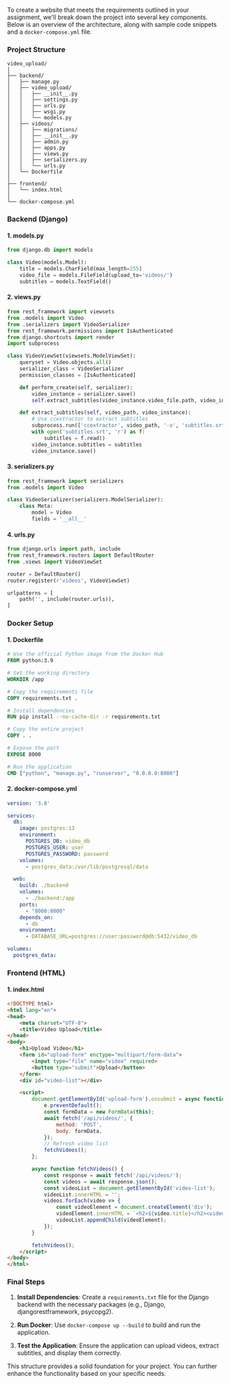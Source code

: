 To create a website that meets the requirements outlined in your assignment, we'll break down the project into several key components. Below is an overview of the architecture, along with sample code snippets and a `docker-compose.yml` file.

### Project Structure

```
video_upload/
│
├── backend/
│   ├── manage.py
│   ├── video_upload/
│   │   ├── __init__.py
│   │   ├── settings.py
│   │   ├── urls.py
│   │   ├── wsgi.py
│   │   └── models.py
│   ├── videos/
│   │   ├── migrations/
│   │   ├── __init__.py
│   │   ├── admin.py
│   │   ├── apps.py
│   │   ├── views.py
│   │   ├── serializers.py
│   │   └── urls.py
│   └── Dockerfile
│
├── frontend/
│   └── index.html
│
└── docker-compose.yml
```

### Backend (Django)

#### 1. **models.py**

```python
from django.db import models

class Video(models.Model):
    title = models.CharField(max_length=255)
    video_file = models.FileField(upload_to='videos/')
    subtitles = models.TextField()
```

#### 2. **views.py**

```python
from rest_framework import viewsets
from .models import Video
from .serializers import VideoSerializer
from rest_framework.permissions import IsAuthenticated
from django.shortcuts import render
import subprocess

class VideoViewSet(viewsets.ModelViewSet):
    queryset = Video.objects.all()
    serializer_class = VideoSerializer
    permission_classes = [IsAuthenticated]

    def perform_create(self, serializer):
        video_instance = serializer.save()
        self.extract_subtitles(video_instance.video_file.path, video_instance)

    def extract_subtitles(self, video_path, video_instance):
        # Use ccextractor to extract subtitles
        subprocess.run(['ccextractor', video_path, '-o', 'subtitles.srt'])
        with open('subtitles.srt', 'r') as f:
            subtitles = f.read()
        video_instance.subtitles = subtitles
        video_instance.save()
```

#### 3. **serializers.py**

```python
from rest_framework import serializers
from .models import Video

class VideoSerializer(serializers.ModelSerializer):
    class Meta:
        model = Video
        fields = '__all__'
```

#### 4. **urls.py**

```python
from django.urls import path, include
from rest_framework.routers import DefaultRouter
from .views import VideoViewSet

router = DefaultRouter()
router.register(r'videos', VideoViewSet)

urlpatterns = [
    path('', include(router.urls)),
]
```

### Docker Setup

#### 1. **Dockerfile**

```dockerfile
# Use the official Python image from the Docker Hub
FROM python:3.9

# Set the working directory
WORKDIR /app

# Copy the requirements file
COPY requirements.txt .

# Install dependencies
RUN pip install --no-cache-dir -r requirements.txt

# Copy the entire project
COPY . .

# Expose the port
EXPOSE 8000

# Run the application
CMD ["python", "manage.py", "runserver", "0.0.0.0:8000"]
```

#### 2. **docker-compose.yml**

```yaml
version: '3.8'

services:
  db:
    image: postgres:13
    environment:
      POSTGRES_DB: video_db
      POSTGRES_USER: user
      POSTGRES_PASSWORD: password
    volumes:
      - postgres_data:/var/lib/postgresql/data

  web:
    build: ./backend
    volumes:
      - ./backend:/app
    ports:
      - "8000:8000"
    depends_on:
      - db
    environment:
      - DATABASE_URL=postgres://user:password@db:5432/video_db

volumes:
  postgres_data:
```

### Frontend (HTML)

#### 1. **index.html**

```html
<!DOCTYPE html>
<html lang="en">
<head>
    <meta charset="UTF-8">
    <title>Video Upload</title>
</head>
<body>
    <h1>Upload Video</h1>
    <form id="upload-form" enctype="multipart/form-data">
        <input type="file" name="video" required>
        <button type="submit">Upload</button>
    </form>
    <div id="video-list"></div>

    <script>
        document.getElementById('upload-form').onsubmit = async function (e) {
            e.preventDefault();
            const formData = new FormData(this);
            await fetch('/api/videos/', {
                method: 'POST',
                body: formData,
            });
            // Refresh video list
            fetchVideos();
        };

        async function fetchVideos() {
            const response = await fetch('/api/videos/');
            const videos = await response.json();
            const videoList = document.getElementById('video-list');
            videoList.innerHTML = '';
            videos.forEach(video => {
                const videoElement = document.createElement('div');
                videoElement.innerHTML = `<h2>${video.title}</h2><video src="${video.video_file}" controls></video>`;
                videoList.appendChild(videoElement);
            });
        }

        fetchVideos();
    </script>
</body>
</html>
```

### Final Steps

1. **Install Dependencies**: Create a `requirements.txt` file for the Django backend with the necessary packages (e.g., Django, djangorestframework, psycopg2).

2. **Run Docker**: Use `docker-compose up --build` to build and run the application.

3. **Test the Application**: Ensure the application can upload videos, extract subtitles, and display them correctly.

This structure provides a solid foundation for your project. You can further enhance the functionality based on your specific needs.